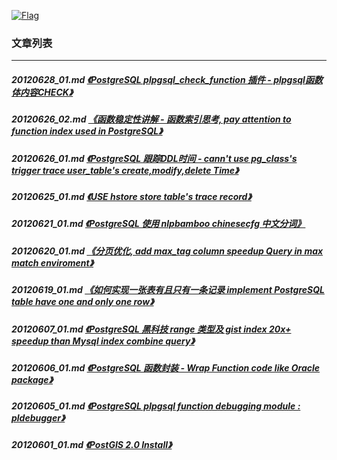 <a rel=nofollow href=http://info.flagcounter.com/h9V1  ><img src=http://s03.flagcounter.com/count/h9V1/bg_FFFFFF/txt_000000/border_CCCCCC/columns_2/maxflags_12/viewers_0/labels_0/pageviews_0/flags_0/  alt=Flag Counter  border=0  ></a>
### 文章列表  
----  
##### 20120628_01.md   [《PostgreSQL plpgsql_check_function 插件 - plpgsql函数体内容CHECK》](20120628_01.md)  
##### 20120626_02.md   [《函数稳定性讲解 - 函数索引思考, pay attention to function index used in PostgreSQL》](20120626_02.md)  
##### 20120626_01.md   [《PostgreSQL 跟踪DDL时间 - cann't use pg_class's trigger trace user_table's create,modify,delete Time》](20120626_01.md)  
##### 20120625_01.md   [《USE hstore store table's trace record》](20120625_01.md)  
##### 20120621_01.md   [《PostgreSQL 使用 nlpbamboo chinesecfg 中文分词》](20120621_01.md)  
##### 20120620_01.md   [《分页优化, add max_tag column speedup Query in max match enviroment》](20120620_01.md)  
##### 20120619_01.md   [《如何实现一张表有且只有一条记录 implement PostgreSQL table have one and only one row》](20120619_01.md)  
##### 20120607_01.md   [《PostgreSQL 黑科技 range 类型及 gist index 20x+ speedup than Mysql index combine query》](20120607_01.md)  
##### 20120606_01.md   [《PostgreSQL 函数封装 - Wrap Function code like Oracle package》](20120606_01.md)  
##### 20120605_01.md   [《PostgreSQL plpgsql function debugging module : pldebugger》](20120605_01.md)  
##### 20120601_01.md   [《PostGIS 2.0 Install》](20120601_01.md)  
